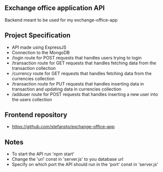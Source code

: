## Exchange office application API

Backend meant to be used for my exchange-office-app

## Project Specification

- API made using ExpressJS
- Connection to the MongoDB
- /login route for POST requests that handles users trying to login
- /transaction route for GET requests that handles fetching data from the transaction collection
- /currency route for GET requests that handles fetching data from the currencies collection
- /transaction route for PUT requests that handles inserting data in transaction and updating data in currencies collection
- /adduser route for POST requests that handles inserting a new user into the users collection

## Frontend repository

- https://github.com/stefansto/exchange-office-app

## Notes

- To start the API run 'npm start'
- Change the 'uri' const in 'server.js' to you database url
- Specify on which port the API should run in the 'port' const in 'server.js'